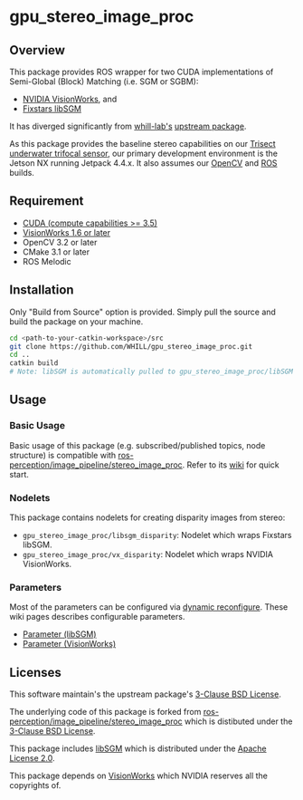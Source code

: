 # gpu_stereo_image_proc 

## Overview

This package provides ROS wrapper for two CUDA implementations of Semi-Global (Block) Matching (i.e. SGM or SGBM):

* [NVIDIA VisionWorks](https://developer.nvidia.com/embedded/visionworks), and
* [Fixstars libSGM](https://github.com/fixstars/libSGM)

It has diverged significantly from [whill-lab's](https://github.com/whill-labs) [upstream package](https://github.com/whill-labs/gpu_stereo_image_proc).

As this package provides the baseline stereo capabilities on our [Trisect underwater trifocal sensor](https://trisect-perception-sensor.gitlab.io/), our primary development environment is the Jetson NX running Jetpack 4.4.x.   It also assumes our [OpenCV](https://gitlab.com/apl-ocean-engineering/jetson/buildopencv) and [ROS](https://gitlab.com/apl-ocean-engineering/jetson/buildros1) builds.

## Requirement

- [CUDA (compute capabilities >= 3.5)](https://developer.nvidia.com/cuda-downloads)
- [VisionWorks 1.6 or later](https://developer.nvidia.com/embedded/visionworks)
- OpenCV 3.2 or later
- CMake 3.1 or later
- ROS Melodic

## Installation

Only "Build from Source" option is provided. Simply pull the source and build the package on your machine.

```sh
cd <path-to-your-catkin-workspace>/src
git clone https://github.com/WHILL/gpu_stereo_image_proc.git
cd ..
catkin build
# Note: libSGM is automatically pulled to gpu_stereo_image_proc/libSGM as an external project in CMakeLists
```

## Usage

### Basic Usage

Basic usage of this package (e.g. subscribed/published topics, node structure) is compatible with [ros-perception/image_pipeline/stereo_image_proc](https://github.com/ros-perception/image_pipeline/tree/melodic/stereo_image_proc). Refer to its [wiki](http://wiki.ros.org/stereo_image_proc?distro=melodic) for quick start.

### Nodelets

This package contains nodelets for creating disparity images from stereo:

* `gpu_stereo_image_proc/libsgm_disparity`:  Nodelet which wraps Fixstars libSGM.
* `gpu_stereo_image_proc/vx_disparity`:  Nodelet which wraps NVIDIA VisionWorks.

### Parameters

Most of the parameters can be configured via [dynamic reconfigure](http://wiki.ros.org/dynamic_reconfigure). These wiki pages describes configurable parameters.

- [Parameter (libSGM)](https://github.com/WHILL/gpu_stereo_image_proc/wiki/Parameter-(libSGM))
- [Parameter (VisionWorks)](https://github.com/WHILL/gpu_stereo_image_proc/wiki/Parameter-(VisionWorks))

## Licenses

This software maintain's the upstream package's [3-Clause BSD License](https://opensource.org/licenses/BSD-3-Clause).

The underlying code of this package is forked from [ros-perception/image_pipeline/stereo_image_proc](https://github.com/ros-perception/image_pipeline/tree/melodic/stereo_image_proc) which is distibuted under the [3-Clause BSD License](https://opensource.org/licenses/BSD-3-Clause).

This package includes [libSGM](https://github.com/fixstars/libSGM) which is distributed under the [Apache License 2.0](http://www.apache.org/licenses/LICENSE-2.0).

This package depends on [VisionWorks](https://developer.nvidia.com/embedded/visionworks) which NVIDIA reserves all the copyrights of.
